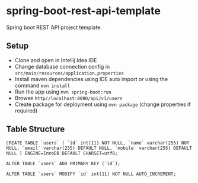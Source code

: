 # spring-boot-rest-api-template
Spring boot REST API project template.

Setup
-----
- Clone and open in Intellij Idea IDE
- Change database connection config in `src/main/resources/application.properties`
- Install maven dependencies using IDE auto import or using the command ``mvn install``
- Run the app using ``mvn spring-boot:run``
- Browse ``http//localhost:8080/api/v1/users``
- Create package for deployment using ``mvn package`` (change properties if required)

Table Structure
---------------
``CREATE TABLE `users` (
  `id` int(11) NOT NULL,
  `name` varchar(255) NOT NULL,
  `email` varchar(255) DEFAULT NULL,
  `mobile` varchar(255) DEFAULT NULL
) ENGINE=InnoDB DEFAULT CHARSET=utf8;``

``ALTER TABLE `users`
  ADD PRIMARY KEY (`id`);``
  
``ALTER TABLE `users`
    MODIFY `id` int(11) NOT NULL AUTO_INCREMENT;``